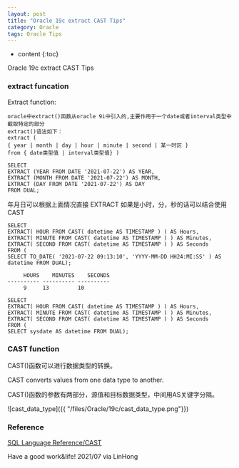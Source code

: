 ```yaml
---
layout: post
title: "Oracle 19c extract CAST Tips"
category: Oracle
tags: Oracle Tips
---
```


* content
{:toc}

Oracle 19c extract CAST Tips







### extract funcation

Extract function:

```
oracle中extract()函数从oracle 9i中引入的,主要作用于一个date或者interval类型中截取特定的部分
extract()语法如下：
extract (
{ year | month | day | hour | minute | second | 某一时区 }
from { date类型值 | interval类型值} )
```

```
SELECT 
EXTRACT (YEAR FROM DATE '2021-07-22') AS YEAR,
EXTRACT (MONTH FROM DATE '2021-07-22') AS MONTH,
EXTRACT (DAY FROM DATE '2021-07-22') AS DAY
FROM DUAL;
```

年月日可以根据上面情况直接 EXTRACT
如果是小时，分，秒的话可以结合使用 CAST

```
SELECT 
EXTRACT( HOUR FROM CAST( datetime AS TIMESTAMP ) ) AS Hours,
EXTRACT( MINUTE FROM CAST( datetime AS TIMESTAMP ) ) AS Minutes,
EXTRACT( SECOND FROM CAST( datetime AS TIMESTAMP ) ) AS Seconds
FROM (
SELECT TO_DATE( '2021-07-22 09:13:10', 'YYYY-MM-DD HH24:MI:SS' ) AS datetime FROM DUAL);

     HOURS    MINUTES	 SECONDS
---------- ---------- ----------
	 9	   13	      10

SELECT 
EXTRACT( HOUR FROM CAST( datetime AS TIMESTAMP ) ) AS Hours,
EXTRACT( MINUTE FROM CAST( datetime AS TIMESTAMP ) ) AS Minutes,
EXTRACT( SECOND FROM CAST( datetime AS TIMESTAMP ) ) AS Seconds
FROM (
SELECT sysdate AS datetime FROM DUAL);

```

### CAST function

CAST()函数可以进行数据类型的转换。

CAST converts values from one data type to another.

CAST()函数的参数有两部分，源值和目标数据类型，中间用AS关键字分隔。

![cast_data_type]({{ "/files/Oracle/19c/cast_data_type.png"}})	


### Reference

[SQL Language Reference/CAST](https://docs.oracle.com/en/database/oracle/oracle-database/19/sqlrf/CAST.html#GUID-5A70235E-1209-4281-8521-B94497AAEF75)


Have a good work&life! 2021/07 via LinHong

